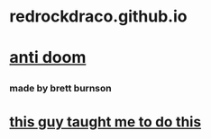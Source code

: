 # redrockdraco.github.io
  <html>   
   <head>
       <title> Ahoy </title>
 <body>
   <a href="https://suicidepreventionlifeline.org/"><h1><p> anti doom </p></h1><a/>
 <h3><p> made by brett burnson</p>
<a href="http://youtube.com/ziovo"><h2><p> this guy taught me to do this</p>



<html>
